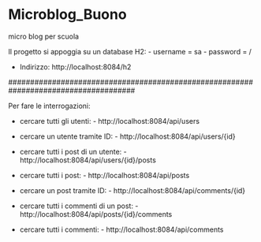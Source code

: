 # Microblog_Buono
 micro blog per scuola
 
 Il progetto si appoggia su un database H2:
                                               - username = sa
                                               - password = /
                                               
 - Indirizzo: http://localhost:8084/h2

#####################################################################################
 
 Per fare le interrogazioni:
 
   - cercare tutti gli utenti:
                         - http://localhost:8084/api/users
   - cercare un utente tramite ID:
                         - http://localhost:8084/api/users/{id}
   - cercare tutti i post di un utente:
                         - http://localhost:8084/api/users/{id}/posts
   
   - cercare tutti i post:
                         - http://localhost:8084/api/posts
   - cercare un post tramite ID:
                         - http://localhost:8084/api/comments/{id}
   - cercare tutti i commenti di un post:
                         - http://localhost:8084/api/posts/{id}/comments
                         
   - cercare tutti i commenti:
                         - http://localhost:8084/api/comments
